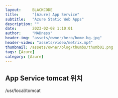```yaml
---
layout:     BLACKCODE
title:      "[Azure] App Service"
subtitle:   "Azure Static Web Apps"
description: ""
date:       2023-02-08 1:10:01
author:     "MADness"
header-img: "assets/owner/hero/home-bg.jpg"
header-video: "assets/video/metrix.mp4"
thumbnail: /assets/owner/blog/thumbs/thumb01.png
tags: [Azure]
category: [Azure]
---
```


## App Service tomcat 위치
/usr/local/tomcat

## 